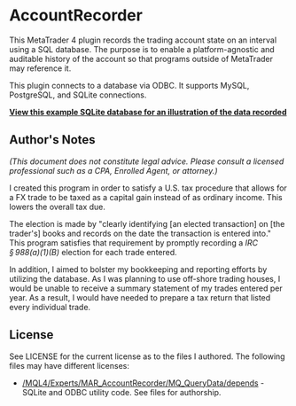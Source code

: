 # AccountRecorder

This MetaTrader 4 plugin records the trading account state on an interval using a SQL database.
The purpose is to enable a platform-agnostic and auditable history of the account so that programs
outside of MetaTrader may reference it.

This plugin connects to a database via ODBC. It supports MySQL, PostgreSQL, and SQLite connections.

**[View this example SQLite database for an illustration of the data recorded](https://inloop.github.io/sqlite-viewer/?url=https://cdn.jsdelivr.net/gh/marcolovescode/AccountRecorder@master/AccountRecorderExample.sqlite)**

## Author's Notes

*(This document does not constitute legal advice. Please consult a licensed professional such as a
CPA, Enrolled Agent, or attorney.)*

I created this program in order to satisfy a U.S. tax procedure that allows for a FX trade to be taxed as a
capital gain instead of as ordinary income. This lowers the overall tax due.

The election is made by "clearly identifying [an elected transaction] on [the trader's] books and records on
the date the transaction is entered into." This program satisfies that requirement by promptly
recording a *IRC § 988(a)(1)(B)* election for each trade entered.

In addition, I aimed to bolster my bookkeeping and reporting efforts by utilizing the database. As I was
planning to use off-shore trading houses, I would be unable to receive a summary statement of my trades entered
per year. As a result, I would have needed to prepare a tax return that listed every individual trade.

## License

See LICENSE for the current license as to the files I authored. The following files may have different licenses:

* [/MQL4/Experts/MAR_AccountRecorder/MQ_QueryData/depends](https://github.com/marcolovescode/AccountRecorder/blob/master/MQL4/Experts/MAR_AccountRecorder/MQ_QueryData/depends) - SQLite and ODBC utility code. See files for authorship.
